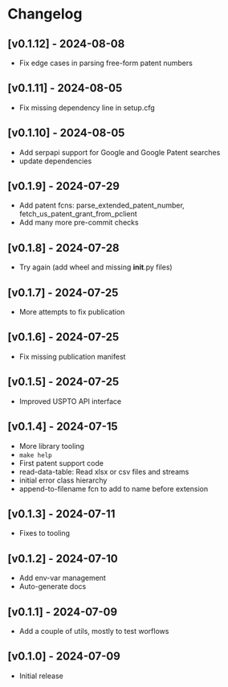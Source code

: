 # Changelog

## [v0.1.12] - 2024-08-08

- Fix edge cases in parsing free-form patent numbers

## [v0.1.11] - 2024-08-05

- Fix missing dependency line in setup.cfg

## [v0.1.10] - 2024-08-05

- Add serpapi support for Google and Google Patent searches
- update dependencies

## [v0.1.9] - 2024-07-29

- Add patent fcns: parse_extended_patent_number, fetch_us_patent_grant_from_pclient
- Add many more pre-commit checks

## [v0.1.8] - 2024-07-28

- Try again (add wheel and missing __init__.py files)

## [v0.1.7] - 2024-07-25

- More attempts to fix publication

## [v0.1.6] - 2024-07-25

- Fix missing publication manifest

## [v0.1.5] - 2024-07-25

- Improved USPTO API interface

## [v0.1.4] - 2024-07-15

- More library tooling
- `make help`
- First patent support code
- read-data-table: Read xlsx or csv files and streams
- initial error class hierarchy
- append-to-filename fcn to add to name before extension

## [v0.1.3] - 2024-07-11

- Fixes to tooling

## [v0.1.2] - 2024-07-10

- Add env-var management
- Auto-generate docs

## [v0.1.1] - 2024-07-09

- Add a couple of utils, mostly to test worflows

## [v0.1.0] - 2024-07-09

- Initial release
